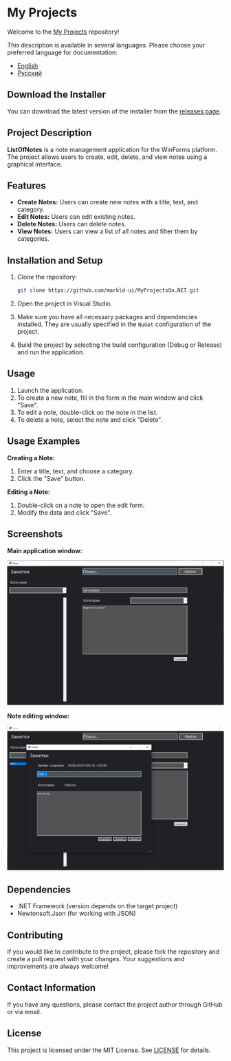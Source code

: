 # My Projects

Welcome to the [My Projects](https://github.com/markld-ui/MyProjectsOn.NET) repository!

This description is available in several languages. Please choose your preferred language for documentation:

- [English](README.en.md)
- [Русский](README.ru.md)

## Download the Installer

You can download the latest version of the installer from the [releases page](https://github.com/markld-ui/MyProjectsOn.NET/releases).

## Project Description

**ListOfNotes** is a note management application for the WinForms platform. The project allows users to create, edit, delete, and view notes using a graphical interface.

## Features

- **Create Notes:** Users can create new notes with a title, text, and category.
- **Edit Notes:** Users can edit existing notes.
- **Delete Notes:** Users can delete notes.
- **View Notes:** Users can view a list of all notes and filter them by categories.

## Installation and Setup

1. Clone the repository:

    ```bash
    git clone https://github.com/markld-ui/MyProjectsOn.NET.git
    ```

2. Open the project in Visual Studio.

3. Make sure you have all necessary packages and dependencies installed. They are usually specified in the `NuGet` configuration of the project.

4. Build the project by selecting the build configuration (Debug or Release) and run the application.

## Usage

1. Launch the application.
2. To create a new note, fill in the form in the main window and click "Save".
3. To edit a note, double-click on the note in the list.
4. To delete a note, select the note and click "Delete".

## Usage Examples

**Creating a Note:**

1. Enter a title, text, and choose a category.
2. Click the "Save" button.

**Editing a Note:**

1. Double-click on a note to open the edit form.
2. Modify the data and click "Save".

## Screenshots

**Main application window:**

![Main Window](./mainPage.png)

**Note editing window:**

![Edit Note Window](./editPage.png)

## Dependencies

- .NET Framework (version depends on the target project)
- Newtonsoft.Json (for working with JSON)

## Contributing

If you would like to contribute to the project, please fork the repository and create a pull request with your changes. Your suggestions and improvements are always welcome!

## Contact Information

If you have any questions, please contact the project author through GitHub or via email.

## License

This project is licensed under the MIT License. See [LICENSE](LICENSE) for details.
